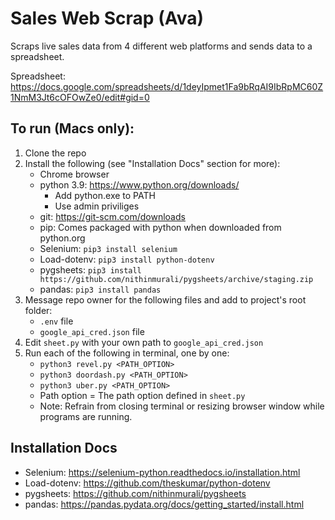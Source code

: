 # Sales Web Scrap (Ava)
Scraps live sales data from 4 different web platforms and sends data to a spreadsheet.

Spreadsheet: https://docs.google.com/spreadsheets/d/1deyIpmet1Fa9bRqAI9IbRpMC60Z1NmM3Jt6cOFOwZe0/edit#gid=0

## To run (Macs only):
1. Clone the repo
2. Install the following (see "Installation Docs" section for more):
    - Chrome browser
    - python 3.9: https://www.python.org/downloads/
        - Add python.exe to PATH
        - Use admin priviliges
    - git: https://git-scm.com/downloads
    - pip: Comes packaged with python when downloaded from python.org
    - Selenium: `pip3 install selenium`
    - Load-dotenv: `pip3 install python-dotenv`
    - pygsheets: `pip3 install https://github.com/nithinmurali/pygsheets/archive/staging.zip`
    - pandas: `pip3 install pandas`
3. Message repo owner for the following files and add to project's root folder:
    - `.env` file
    -  `google_api_cred.json` file
4. Edit `sheet.py` with your own path to `google_api_cred.json`
5. Run each of the following in terminal, one by one:
    - `python3 revel.py <PATH_OPTION>`
    - `python3 doordash.py <PATH_OPTION>`
    - `python3 uber.py <PATH_OPTION>`
    - Path option = The path option defined in `sheet.py`
    - Note: Refrain from closing terminal or resizing browser window while programs are running.

## Installation Docs
- Selenium:  https://selenium-python.readthedocs.io/installation.html
- Load-dotenv: https://github.com/theskumar/python-dotenv 
- pygsheets: https://github.com/nithinmurali/pygsheets
- pandas: https://pandas.pydata.org/docs/getting_started/install.html


